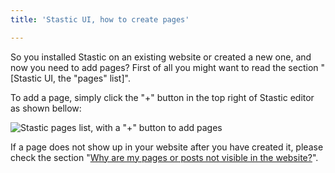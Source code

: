 ```yaml
---
title: 'Stastic UI, how to create pages'

---
```

So you installed Stastic on an existing website or created a new one, and now you need to add pages? First of all you might want to read the section "[Stastic UI, the "pages" list]".

To add a page, simply click the "+" button in the top right of Stastic editor as shown bellow:


![Stastic pages list, with a "+" button to add pages](https://www.stastic.net//assets/2019-08-04-173634.png)

If a page does not show up in your website after you have created it, please check the section "[Why are my pages or posts not visible in the website?](/docs/why-are-my-pages-or-posts-not-visible-in-the-website)".